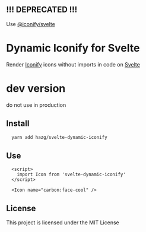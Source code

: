 ## !!! DEPRECATED !!!

Use [@iconify/svelte](https://docs.iconify.design/icon-components/svelte/)

# Dynamic Iconify for Svelte

Render [Iconify](https://iconify.design) icons without imports in code on [Svelte](https://svelte.dev/)

dev version
===========
do not use in production

## Install
```bash
  yarn add hazg/svelte-dynamic-iconify
```

## Use
```svelte
  <script>
    import Icon from 'svelte-dynamic-iconify'
  </script>

  <Icon name="carbon:face-cool" />
```


## License

This project is licensed under the MIT License
